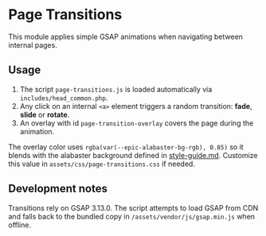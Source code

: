 # Page Transitions

This module applies simple GSAP animations when navigating between internal pages.

## Usage

1. The script `page-transitions.js` is loaded automatically via `includes/head_common.php`.
2. Any click on an internal `<a>` element triggers a random transition: **fade**, **slide** or **rotate**.
3. An overlay with id `page-transition-overlay` covers the page during the animation.

The overlay color uses `rgba(var(--epic-alabaster-bg-rgb), 0.85)` so it blends with the alabaster background defined in [style-guide.md](style-guide.md). Customize this value in `assets/css/page-transitions.css` if needed.

## Development notes

Transitions rely on GSAP 3.13.0. The script attempts to load GSAP from CDN and falls back to the bundled copy in `/assets/vendor/js/gsap.min.js` when offline.
